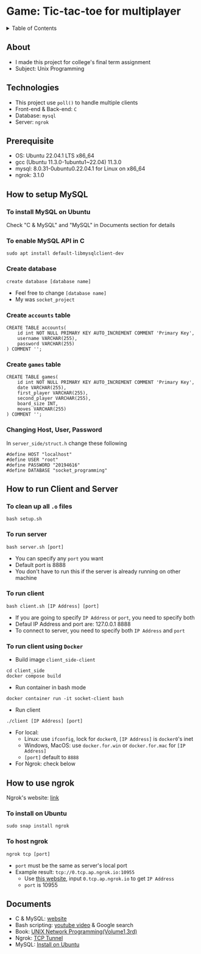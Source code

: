# Game: Tic-tac-toe for multiplayer

<details>
  <summary>Table of Contents</summary>
  <ol>
    <li><a href="#about">About</a></li>
    <li><a href="#technologies">Technologies</a></li>
    <li><a href="#how-to-setup-mysql">How to setup MySQL</a></li>
    <li><a href="#how-to-run-client-and-server">How to run Client and Server</a></li>
    <li><a href="#how-to-use-ngrok">How to use Ngrok</a></li>
    <li><a href="#documents">Documents</a></li>
  </ol>
</details>

## About

* I made this project for college's final term assignment
* Subject: Unix Programming

## Technologies

* This project use `poll()` to handle multiple clients
* Front-end & Back-end: `C`
* Database: `mysql`
* Server: `ngrok`

## Prerequisite

* OS: Ubuntu 22.04.1 LTS x86_64
* gcc (Ubuntu 11.3.0-1ubuntu1~22.04) 11.3.0
* mysql: 8.0.31-0ubuntu0.22.04.1 for Linux on x86_64
* ngrok: 3.1.0

## How to setup MySQL

### To install MySQL on Ubuntu
Check "C & MySQL" and "MySQL" in Documents section for details

### To enable MySQL API in C
```
sudo apt install default-libmysqlclient-dev
```

### Create database
```
create database [database name]
```
* Feel free to change `[database name]`
* My was `socket_project`


### Create `accounts` table
```
CREATE TABLE accounts(  
    id int NOT NULL PRIMARY KEY AUTO_INCREMENT COMMENT 'Primary Key',
    username VARCHAR(255),
    password VARCHAR(255)
) COMMENT '';
```

### Create `games` table
```
CREATE TABLE games(  
    id int NOT NULL PRIMARY KEY AUTO_INCREMENT COMMENT 'Primary Key',
    date VARCHAR(255),
    first_player VARCHAR(255),
    second_player VARCHAR(255),
    board_size INT,
    moves VARCHAR(255)
) COMMENT '';
```

### Changing Host, User, Password
In `server_side/struct.h` change these following
```
#define HOST "localhost"
#define USER "root"
#define PASSWORD "20194616"
#define DATABASE "socket_programming"
```

## How to run Client and Server

### To clean up all `.o` files
```
bash setup.sh
```

### To run server 
```
bash server.sh [port]
```
* You can specify any `port` you want
* Default port is 8888
* You don't have to run this if the server is already running on other machine

### To run client
```
bash client.sh [IP Address] [port]
```
* If you are going to specify `IP Address` or `port`, you need to specify both
* Defaul IP Address and port are: 127.0.0.1 8888
* To connect to server, you need to specify both `IP Address` and `port`

### To run client using `Docker`
* Build image `client_side-client`
```
cd client_side
docker compose build
```
* Run container in bash mode
```
docker container run -it socket-client bash
```
* Run client
```
./client [IP Address] [port]
```
  * For local:
    * Linux: use `ifconfig`, lock for `docker0`, `[IP Address]` is `docker0`'s inet
    * Windows, MacOS: use `docker.for.win` or `docker.for.mac` for `[IP Address]`
    * `[port]` default to `8888`
  * For Ngrok: check below

## How to use ngrok

Ngrok's website: [link](https://ngrok.com/)

### To install on Ubuntu
```
sudo snap install ngrok
```

### To host ngrok
```
ngrok tcp [port]
```
* `port` must be the same as server's local port
* Example result: `tcp://0.tcp.ap.ngrok.io:10955`
  * Use [this website](https://whatismyipaddress.com/hostname-ip), input `0.tcp.ap.ngrok.io` to get `IP Address`
  * `port` is 10955
  
## Documents
* C & MySQL: [website](https://zetcode.com/db/mysqlc/)
* Bash scripting: [youtube video](https://www.youtube.com/watch?v=SPwyp2NG-bE&t=239s) & Google search
* Book: [UNIX Network Programming(Volume1,3rd)](https://mathcs.clarku.edu/~jbreecher/cs280/UNIX%20Network%20Programming(Volume1,3rd).pdf)
* Ngrok: [TCP Tunnel](https://ngrok.com/docs/secure-tunnels/tunnels/tcp-tunnels)
* MySQL: [Install on Ubuntu](https://www.digitalocean.com/community/tutorials/how-to-install-mysql-on-ubuntu-20-04)
